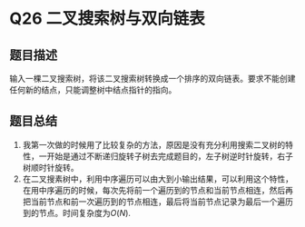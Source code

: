 # Q26 二叉搜索树与双向链表

## 题目描述
输入一棵二叉搜索树，将该二叉搜索树转换成一个排序的双向链表。要求不能创建任何新的结点，只能调整树中结点指针的指向。

## 题目总结
1. 我第一次做的时候用了比较复杂的方法，原因是没有充分利用搜索二叉树的特性，一开始是通过不断递归旋转子树去完成题目的，左子树逆时针旋转，右子树顺时针旋转。
2. 在二叉搜素树中，利用中序遍历可以由大到小输出结果，可以利用这个特性，在用中序遍历的时候，每次先将前一个遍历到的节点和当前节点相连，然后再把当前节点和前一次遍历到的节点相连，最后将当前节点记录为最后一个遍历到的节点。时间复杂度为$O(N)$.
